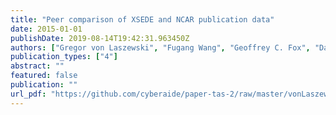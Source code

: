 ```yaml
---
title: "Peer comparison of XSEDE and NCAR publication data"
date: 2015-01-01
publishDate: 2019-08-14T19:42:31.963450Z
authors: ["Gregor von Laszewski", "Fugang Wang", "Geoffrey C. Fox", "David L. Hart", "Thomas R. Furlani", "Robert L. DeLeon", "Steven M. Gallo"]
publication_types: ["4"]
abstract: ""
featured: false
publication: ""
url_pdf: "https://github.com/cyberaide/paper-tas-2/raw/master/vonLaszewski-tas-cluster.pdf"
---
```


